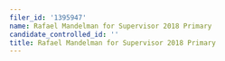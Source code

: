 ```yaml
---
filer_id: '1395947'
name: Rafael Mandelman for Supervisor 2018 Primary
candidate_controlled_id: ''
title: Rafael Mandelman for Supervisor 2018 Primary
---
```

